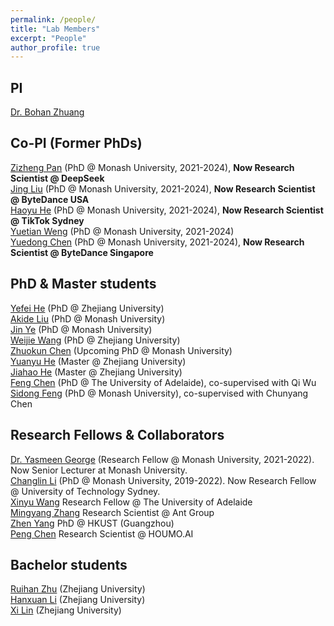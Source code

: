 ```yaml
---
permalink: /people/
title: "Lab Members"
excerpt: "People"
author_profile: true
---
```


## PI 
<a href="https://bohanzhuang.github.io/">Dr. Bohan Zhuang</a>

## Co-PI (Former PhDs)
<a href="https://zizhengpan.github.io/">Zizheng Pan</a> (PhD @ Monash University, 2021-2024), **Now Research Scientist @ DeepSeek** 
<br><a href="https://jing-liu.com/">Jing Liu</a> (PhD @ Monash University, 2021-2024), **Now Research Scientist @ ByteDance USA**
<br><a href="https://charles-haoyuhe.github.io/">Haoyu He</a> (PhD @ Monash University, 2021-2024), **Now Research Scientist @ TikTok Sydney** 
<br><a href="https://dblp.org/pid/319/7287.html">Yuetian Weng</a> (PhD @ Monash University, 2021-2024)
<br><a href="https://donydchen.github.io/">Yuedong Chen</a> (PhD @ Monash University, 2021-2024), **Now Research Scientist @ ByteDance Singapore**


## PhD & Master students
<a href="http://hexy.tech/">Yefei He</a> (PhD @ Zhejiang University) 
<br><a href="https://github.com/AkideLiu">Akide Liu</a> (PhD @ Monash University)
<br><a href="https://scholar.google.com/citations?user=UFBrJOAAAAAJ&hl=en">Jin Ye</a>  (PhD @ Monash University)
<br><a href="https://lhmd.top/">Weijie Wang</a>  (PhD @ Zhejiang University)
<br><a href="https://openreview.net/profile?id=~Zhuokun_Chen1">Zhuokun Chen</a> (Upcoming PhD @ Monash University)
<br><a href="">Yuanyu He</a> (Master @ Zhejiang University)
<br><a href="">Jiahao He</a> (Master @ Zhejiang University)
<br><a href="https://github.com/Chenfeng1271">Feng Chen</a> (PhD @ The University of Adelaide), co-supervised with Qi Wu
<br><a href="https://sidongfeng.github.io/">Sidong Feng</a> (PhD @ Monash University), co-supervised with Chunyang Chen


## Research Fellows & Collaborators 
<a href="https://scholar.google.com/citations?user=URHQRGwAAAAJ&hl=en">Dr. Yasmeen George</a> (Research Fellow @ Monash University, 2021-2022). Now Senior Lecturer at Monash University. 
<br><a href="https://scholar.google.com/citations?user=RLAgwBkAAAAJ&hl=en">Changlin Li</a>  (PhD @ Monash University, 2019-2022). Now Research Fellow @ University of Technology Sydney. 
<br><a href="https://openreview.net/profile?id=~Xinyu_Wang2">Xinyu Wang</a> Research Fellow @ The University of Adelaide
<br><a href="https://openreview.net/profile?id=~Mingyang_Zhang3">Mingyang Zhang</a> Research Scientist @ Ant Group
<br><a href="https://openreview.net/profile?id=~Zhen_Yang15">Zhen Yang</a> PhD @ HKUST (Guangzhou)
<br><a href="https://scholar.google.com/citations?user=Hoh9p_kAAAAJ&hl=en">Peng Chen</a>  Research Scientist @ HOUMO.AI


## Bachelor students

<a href="">Ruihan Zhu</a> (Zhejiang University)
<br><a href="">Hanxuan Li</a>  (Zhejiang University)
<br><a href="">Xi Lin</a>  (Zhejiang University)

